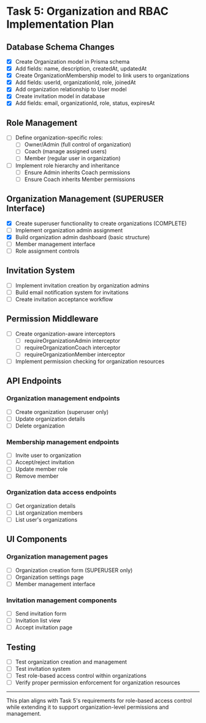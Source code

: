 # Task 5: Organization and RBAC Implementation Plan

## Database Schema Changes
- [x] Create Organization model in Prisma schema
- [x] Add fields: name, description, createdAt, updatedAt
- [x] Create OrganizationMembership model to link users to organizations
- [x] Add fields: userId, organizationId, role, joinedAt
- [x] Add organization relationship to User model
- [x] Create invitation model in database
- [x] Add fields: email, organizationId, role, status, expiresAt

## Role Management
- [ ] Define organization-specific roles:
  - [ ] Owner/Admin (full control of organization)
  - [ ] Coach (manage assigned users)
  - [ ] Member (regular user in organization)
- [ ] Implement role hierarchy and inheritance
  - [ ] Ensure Admin inherits Coach permissions
  - [ ] Ensure Coach inherits Member permissions

## Organization Management (SUPERUSER Interface)
- [x] Create superuser functionality to create organizations (COMPLETE)
- [ ] Implement organization admin assignment
- [x] Build organization admin dashboard (basic structure)
- [ ] Member management interface
- [ ] Role assignment controls

## Invitation System
- [ ] Implement invitation creation by organization admins
- [ ] Build email notification system for invitations
- [ ] Create invitation acceptance workflow

## Permission Middleware
- [ ] Create organization-aware interceptors
  - [ ] requireOrganizationAdmin interceptor
  - [ ] requireOrganizationCoach interceptor
  - [ ] requireOrganizationMember interceptor
- [ ] Implement permission checking for organization resources

## API Endpoints
### Organization management endpoints
- [ ] Create organization (superuser only)
- [ ] Update organization details
- [ ] Delete organization

### Membership management endpoints
- [ ] Invite user to organization
- [ ] Accept/reject invitation
- [ ] Update member role
- [ ] Remove member

### Organization data access endpoints
- [ ] Get organization details
- [ ] List organization members
- [ ] List user's organizations

## UI Components
### Organization management pages
- [ ] Organization creation form (SUPERUSER only)
- [ ] Organization settings page
- [ ] Member management interface

### Invitation management components
- [ ] Send invitation form
- [ ] Invitation list view
- [ ] Accept invitation page

## Testing
- [ ] Test organization creation and management
- [ ] Test invitation system
- [ ] Test role-based access control within organizations
- [ ] Verify proper permission enforcement for organization resources

---

This plan aligns with Task 5's requirements for role-based access control while extending it to support organization-level permissions and management.